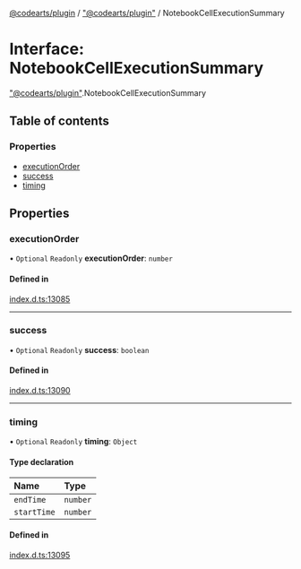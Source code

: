 [@codearts/plugin](../README.md) / ["@codearts/plugin"](../modules/_codearts_plugin_.md) / NotebookCellExecutionSummary

# Interface: NotebookCellExecutionSummary

["@codearts/plugin"](../modules/_codearts_plugin_.md).NotebookCellExecutionSummary

## Table of contents

### Properties

- [executionOrder](codearts_plugin_.NotebookCellExecutionSummary.md#executionorder)
- [success](codearts_plugin_.NotebookCellExecutionSummary.md#success)
- [timing](codearts_plugin_.NotebookCellExecutionSummary.md#timing)

## Properties

### executionOrder

• `Optional` `Readonly` **executionOrder**: `number`

#### Defined in

[index.d.ts:13085](https://github.com/huaweicloud/cloudide-plugin-api/blob/84e382d/index.d.ts#L13085)

___

### success

• `Optional` `Readonly` **success**: `boolean`

#### Defined in

[index.d.ts:13090](https://github.com/huaweicloud/cloudide-plugin-api/blob/84e382d/index.d.ts#L13090)

___

### timing

• `Optional` `Readonly` **timing**: `Object`

#### Type declaration

| Name | Type |
| :------ | :------ |
| `endTime` | `number` |
| `startTime` | `number` |

#### Defined in

[index.d.ts:13095](https://github.com/huaweicloud/cloudide-plugin-api/blob/84e382d/index.d.ts#L13095)
